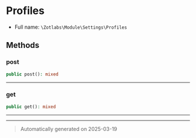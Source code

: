 
# Profiles





* Full name: `\Zotlabs\Module\Settings\Profiles`




## Methods


### post



```php
public post(): mixed
```












***

### get



```php
public get(): mixed
```












***


***
> Automatically generated on 2025-03-19
